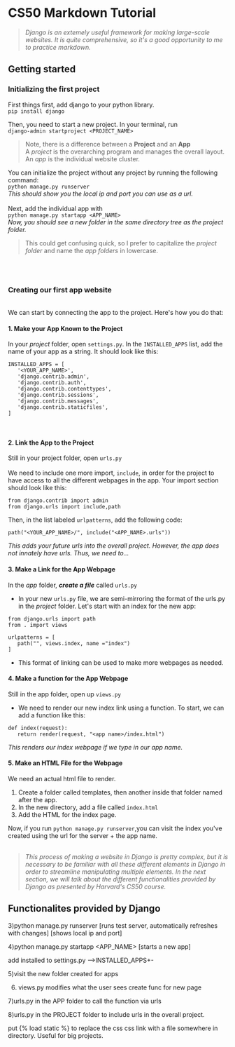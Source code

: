 # CS50 Markdown Tutorial
>*Django is an extemely useful framework for making large-scale websites. It is quite comprehensive, so it's a good opportunity to me to practice markdown.*

## Getting started
### Initializing the first project

First things first, add django to your python library.  
`pip install django`
  
Then, you need to start a new project. In your terminal, run  
`django-admin startproject <PROJECT_NAME>`  
> Note, there is a difference between a **Project** and an **App**  
> A *project* is the overarching program and manages the overall layout.  
> An *app* is the individual website cluster.  
  
You can initialize the project without any project by running the following command:  
`python manage.py runserver`  
*This should show you the local ip and port you can use as a url.*
<br><br>
Next, add the individual app with
<br>
`
python manage.py startapp <APP_NAME>
`
<br>
*Now, you should see a new folder in the same directory tree as the project folder.*
<br>
> This could get confusing quick, so I prefer to capitalize the *project folder* and name the *app folders* in lowercase.

<br><br>

### Creating our first app website
<br>
We can start by connecting the app to the project. Here's how you do that:<br>

#### **1. Make your App Known to the Project**
In your *project* folder, open `settings.py`.
In the `INSTALLED_APPS` list, add the name of your app as a string. It should look like this:
 ```
 INSTALLED_APPS = [
    '<YOUR_APP_NAME>',
    'django.contrib.admin',
    'django.contrib.auth',
    'django.contrib.contenttypes',
    'django.contrib.sessions',
    'django.contrib.messages',
    'django.contrib.staticfiles',
]
```
<br>

#### **2. Link the App to the Project**
Still in your project folder, open `urls.py`<br>
<br>We need to include one more import, `include`, in order for the project to have access to all the different webpages in the app. Your import section should look like this:
 ```
 from django.contrib import admin
 from django.urls import include,path
 ```
 Then, in the list labeled `urlpatterns`, add the following code:
 ```
 path("<YOUR_APP_NAME>/", include("<APP_NAME>.urls"))
 ```
 *This adds your future urls into the overall project. However, the app does not innately have urls. Thus, we need to...*

#### **3. Make a Link for the App Webpage**
In the *app* folder, ***create a file*** called `urls.py`
 - In your new `urls.py` file, we are semi-mirroring the format of the urls.py in the *project* folder. Let's start with an index for the new app:
 ```
 from django.urls import path
 from . import views

 urlpatterns = [
    path("", views.index, name ="index")
 ]
 ```
 - This format of linking can be used to make more webpages as needed. 

#### **4. Make a function for the App Webpage**
Still in the app folder, open up `views.py`
 - We need to render our new index link using a function. To start, we can add a function like this:
 ```
 def index(request):
    return render(request, "<app name>/index.html")
```
 *This renders our index webpage if we type in our app name.*

#### **5. Make an HTML File for the Webpage**
We need an actual html file to render.
 1. Create a folder called templates, then another inside that folder named after the app.
 2. In the new directory, add a file called `index.html`
 3. Add the HTML for the index page.

Now, if you run ```python manage.py runserver```,you can visit the index you've created using the url for the server + the app name.
<br><br>

>*This process of making a website in Django is pretty complex, but it is necessary to be familiar with all these different elements in Django in order to streamline manipulating multiple elements. In the next section, we will talk about the different functionalities provided by Django as presented by Harvard's CS50 course.*

## Functionalites provided by Django




 

 






3)python manage.py runserver [runs test server, automatically refreshes with changes] 
[shows local ip and port]

4)python manage.py startapp <APP_NAME> [starts a new app]

add installed to settings.py -->INSTALLED_APPS+-

5)visit the new folder created for apps

6) views.py modifies what the user sees
    create func for new page

7)urls.py in the APP folder to call the function via urls

8)urls.py in the PROJECT folder to include urls in the overall project.

put {% load static %} to replace the css css link with a file somewhere in directory. Useful for big projects.

